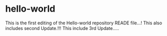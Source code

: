 # hello-world
This is the first editing of the Hello-world repository READE file...!
This also includes second Update.!!!
This include 3rd Update.....
